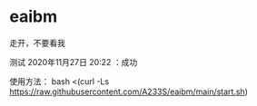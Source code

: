 # eaibm
走开，不要看我


测试
2020年11月27日 20:22 ：成功

使用方法：
bash <(curl -Ls https://raw.githubusercontent.com/A233S/eaibm/main/start.sh)
